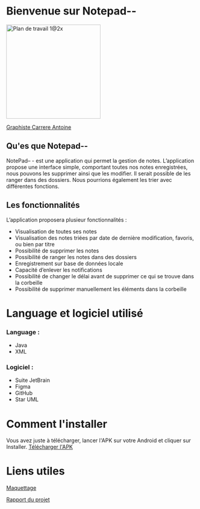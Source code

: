 # Bienvenue sur Notepad--
<img width="250" alt="Plan de travail 1@2x" src="https://github.com/Atuyto/NotePad--/assets/129874028/e231637b-f0c1-4814-8e56-75a9e6b3e49d">

<a href="https://antoine-carrere.fr/">Graphiste Carrere Antoine</a>

## Qu'es que Notepad--
NotePad– - est une application qui permet la gestion de notes. L’application propose une interface simple, comportant toutes nos notes enregistrées, nous pouvons les supprimer ainsi que les modifier. Il serait possible de les ranger dans des dossiers. Nous pourrions également les trier avec différentes fonctions.

## Les fonctionnalités
L’application proposera plusieur fonctionnalités : 
  - Visualisation de toutes ses notes
  - Visualisation des notes triées par date de dernière modification, favoris, ou bien par titre
  - Possibilité de supprimer les notes
  - Possibilité de ranger les notes dans des dossiers
  - Enregistrement sur base de données locale
  - Capacité d’enlever les notifications
  - Possibilité de changer le délai avant de supprimer ce qui se trouve dans la corbeille
  - Possibilité de supprimer manuellement les éléments dans la corbeille

# Language et logiciel utilisé
### Language :
  - Java
  - XML
### Logiciel :
  - Suite JetBrain
  - Figma
  - GitHub
  - Star UML

# Comment l'installer
Vous avez juste à télécharger, lancer l'APK sur votre Android et cliquer sur Installer.
<a href="https://cdn.discordapp.com/attachments/1206893850808025119/1212790124253945856/notePad--.apk?ex=65f31dd2&is=65e0a8d2&hm=312b1335e310ba8bab3c00de7b6070549c55a1579bee5a287e1bdf98698cf404&">Télécharger l'APK</a>

# Liens utiles
<a href="https://www.figma.com/file/tdqq2sB98baXj3WO1trH9t/Micro-Appli?type=design&node-id=0%3A1&mode=design&t=4FlDUfLSdUyeo7iu-1">Maquettage</a>

<a href="https://docs.google.com/document/d/1aMViuE0FMze90W_auUiCQfoXECzTNZkpfws0H6oAIGI/edit?usp=sh">Rapport du projet</a>






